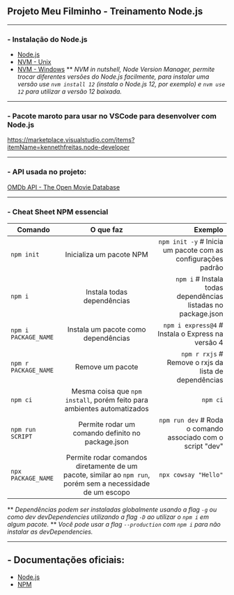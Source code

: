 ## Projeto Meu Filminho - Treinamento Node.js

---

### - Instalação do Node.js
- [Node.js](https://nodejs.org/en/download/)
- [NVM - Unix](https://github.com/nvm-sh/nvm)
- [NVM - Windows](https://github.com/coreybutler/nvm-windows)
** *NVM in nutshell, Node Version Manager, permite trocar diferentes versões do Node.js facilmente, para instalar uma versão use `nvm install 12` (instala o Node.js 12, por exemplo) e `nvm use 12` para utilizar a versão 12 baixada.*

---

### - Pacote maroto para usar no VSCode para desenvolver com Node.js
<https://marketplace.visualstudio.com/items?itemName=kennethfreitas.node-developer>

---

### - API usada no projeto:
[OMDb API - The Open Movie Database](https://www.omdbapi.com/)

---

### - Cheat Sheet NPM essencial
| Comando              | O que faz                                                                                                   | Exemplo                                                       |
|----------------------|:-----------------------------------------------------------------------------------------------------------:|--------------------------------------------------------------:|
| `npm init`           | Inicializa um pacote NPM                                                                                    | `npm init -y` # Inicia um pacote com as configurações padrão  |
| `npm i`              | Instala todas dependências                                                                                  | `npm i` # Instala todas dependências listadas no package.json |
| `npm i PACKAGE_NAME` | Instala um pacote como dependências                                                                         | `npm i express@4` # Instala o Express na versão 4             |
| `npm r PACKAGE_NAME` | Remove um pacote                                                                                            | `npm r rxjs` # Remove o rxjs da lista de dependências         |
| `npm ci`             | Mesma coisa que `npm install`, porém feito para ambientes automatizados                                     | `npm ci`                                                      |
| `npm run SCRIPT`     | Permite rodar um comando definito no package.json                                                           | `npm run dev` # Roda o comando associado com o script "dev"   |
| `npx PACKAGE_NAME`   | Permite rodar comandos diretamente de um pacote, similar ao `npm run`, porém sem a necessidade de um escopo | `npx cowsay "Hello"`                                          |

** *Dependências podem ser instaladas globalmente usando a flag `-g` ou como dev devDependencies utilizando a flag `-D` ao utilizar o `npm i` em algum pacote.*
** *Você pode usar a flag `--production` com `npm i` para não instalar as devDependencies.*

---

## - Documentações oficiais:
- [Node.js](https://nodejs.org/en/docs/)
- [NPM](https://docs.npmjs.com/)